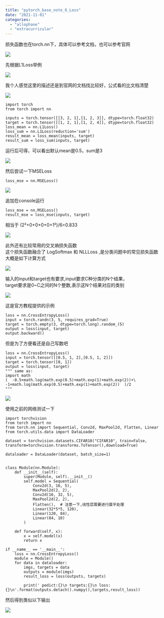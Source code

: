 ```yaml
---
title: "pytorch_base_note_6_Loss"
date: "2021-11-01"
categories: 
  - "allophane"
  - "extracurricular"
---
```


损失函数也在torch.nn下，具体可以参考文档，也可以参考官网

![](images/image50.png)

先根据L1Loss举例

![](images/image51.png)

我个人感觉这里的描述还是到官网的文档找比较好，公式看的比文档清楚

![](images/image52.png)

```
import torch
from torch import nn

inputs = torch.tensor([[3, 2, 1],[1, 2, 3]], dtype=torch.float32)
target = torch.tensor([[1, 2, 1],[1, 2, 4]], dtype=torch.float32)
loss_mean = nn.L1Loss()
loss_sum = nn.L1Loss(reduction='sum')
result_mean = loss_mean(inputs, target)
result_sum = loss_sum(inputs, target)
```

运行后可得，可以看出默认mean是0.5，sum是3

![](images/image53.png)

然后尝试一下MSELoss

```
loss_mse = nn.MSELoss()
```

![](images/image54.png)

追加在console运行

```
loss_mse = nn.MSELoss()
result_mse = loss_mse(inputs, target)
```

相当于 (2²+0+0+0+0+1²)/6=0.833

![](images/image55.png)

此外还有比较常用的交叉熵损失函数  
这个损失函数融合了 LogSoftmax 和 NLLLoss ,是分类问题中的常见损失函数  
大概是如下计算方式

![](images/image56.png)

输入的input和target也有要求,input要求C种分类的N个结果，  
target要求是0~C之间的N个整数,表示这N个结果对应的类别

![](images/image57.png)

这是官方教程提供的示例

```
loss = nn.CrossEntropyLoss()
input = torch.randn(3, 5, requires_grad=True)
target = torch.empty(3, dtype=torch.long).random_(5)
output = loss(input, target)
output.backward()

```

但是为了方便看还是自己写数吧

```
loss = nn.CrossEntropyLoss()
input = torch.tensor([[0.5, 1, 2],[0.5, 1, 2]])
target = torch.tensor([0, 1])
output = loss(input, target) 
""" same as:
import math
(  -0.5+math.log(math.exp(0.5)+math.exp(1)+math.exp(2))+\
-1+math.log(math.exp(0.5)+math.exp(1)+math.exp(2))  )/2
"""
```

![](images/image58.png)

使用之前的网络测试一下

```
import torchvision
from torch import nn
from torch.nn import Sequential, Conv2d, MaxPool2d, Flatten, Linear
from torch.utils.data import DataLoader

dataset = torchvision.datasets.CIFAR10("CIFAR10", train=False, transform=torchvision.transforms.ToTensor(),download=True)

dataloader = DataLoader(dataset, batch_size=1)


class Module(nn.Module):
    def __init__(self):
        super(Module, self).__init__()
        self.model = Sequential(
            Conv2d(3, 16, 5),
            MaxPool2d(2, 2),
            Conv2d(16, 32, 5),
            MaxPool2d(2, 2),
            Flatten(),  # 注意一下,线性层需要进行展平处理
            Linear(32*5*5, 120),
            Linear(120, 84),
            Linear(84, 10)
        )

    def forward(self, x):
        x = self.model(x)
        return x

if __name__ == '__main__':
    loss = nn.CrossEntropyLoss()
    module = Module()
    for data in dataloader:
        imgs, targets = data
        outputs = module(imgs)
        result_loss = loss(outputs, targets)

        print(' pedict:{}\n targets:{}\n loss:{}\n'.format(outputs.detach().numpy(),targets,result_loss))
```

然后得到类似以下输出

![](images/image59.png)
